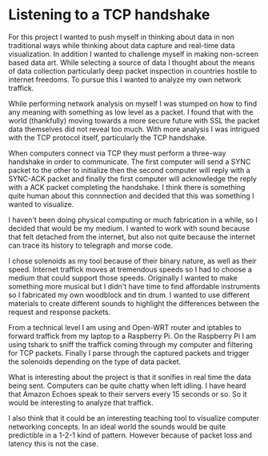 # Listening to a TCP handshake

For this project I wanted to push myself in thinking about data in non traditional ways while thinking about data capture and real-time data visualization. In addition I wanted to challenge myself in making non-screen based data art. While selecting a source of data I thought about the means of data collection particularly deep packet inspection in countries hostile to internet freedoms. To pursue this I wanted to analyze my own network traffick. 

While performing network analysis on myself I was stumped on how to find any meaning with something as low level as a packet. I found that with the world (thankfully) moving towards a more secure future with SSL the packet data themselves did not reveal too much. With more analysis I was intrigued with the TCP protocol itself, particularly the TCP handshake.

When computers connect via TCP they must perform a three-way handshake in order to communicate. The first computer will send a SYNC packet to the other to initialize then the second computer will reply with a SYNC-ACK packet and finally the first computer will acknowledge the reply with a ACK packet completing the handshake. I think there is something quite human about this connnection and decided that this was something I wanted to visualize.

I haven't been doing physical computing or much fabrication in a while, so I decided that would be my medium. I wanted to work with sound because that felt detached from the internet, but also not quite because the internet can trace its history to telegraph and morse code. 

I chose solenoids as my tool because of their binary nature, as well as their speed. Internet traffick moves at tremendous speeds so I had to choose a medium that could support those speeds. Originally I wanted to make something more musical but I didn't have time to find affordable instruments so I fabricated my own woodblock and tin drum. I wanted to use different materials to create different sounds to highlight the differences between the request and response packets.

From a technical level I am using and Open-WRT router and iptables to forward traffick from my laptop to a  Raspberry Pi. On the Raspberry Pi I am using tshark to sniff the traffick coming through my computer and filtering for TCP packets. Finally I parse through the captured packets and trigger the solenoids depending on the type of data packet.

What is interesting about the project is that it sonifies in real time the data being sent. Computers can be quite chatty when left idling. I have heard that Amazon Echoes speak to their servers every 15 seconds or so. So it would be interesting to analyze that traffick. 

I also think that it could be an interesting teaching tool to visualize computer networking concepts. In an ideal world the sounds would be quite predictible in a 1-2-1 kind of pattern. However because of packet loss and latency this is not the case.


